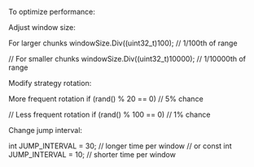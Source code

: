 To optimize performance:

Adjust window size:

For larger chunks
windowSize.Div((uint32_t)100);  // 1/100th of range

// For smaller chunks
windowSize.Div((uint32_t)10000);  // 1/10000th of range

Modify strategy rotation:

More frequent rotation
if (rand() % 20 == 0) // 5% chance

// Less frequent rotation
if (rand() % 100 == 0) // 1% chance

Change jump interval:

int JUMP_INTERVAL = 30; // longer time per window
// or
const int JUMP_INTERVAL = 10; // shorter time per window
